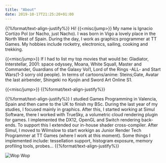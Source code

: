 ```yaml
---
title: "About"
date: 2019-10-17T21:25:20+01:00
---
```


{{%format/text-align-justify%}}
Hi! 
{{<misc/jump>}}
My name is Ignacio Cortizo Pol (or Nacho, just Nacho). I was born in Vigo a lovely place in the North West of Spain. During the day, I work as graphics programmer at TT Games. My hobbies include rocketry, electronics, sailing, cooking and trekking. 

{{<misc/jump>}}
If I had to list my top movies that would be: Gladiator, Interstellar, 2001: space odyssey, Moana, White Squall, Master and Commander, Guardians of the Galaxy Vol1, Lord of the Rings -ALL- and Start Wars(1-3 sorry old people). In terms of cartoons/anime: Steins;Gate, Avatar the last airbender, Shingeki no Kyojin and Sword Art Online S1.

{{<misc/jump>}}
{{%format/text-align-justify%}}

{{%format/text-align-justify%}}
I studied Games Programming in Valencia, Spain and then came to the UK to finish my BSc. During the last year of my studies, I focused mainly in graphics. After this, I started working at Simul Software, there I worked with TrueSky, a volumetric cloud rendering plugin for games. I implemented the DX12, OpenGL and Switch rendering back-ends. To support this I extended our in-house shader cross-compiler. After Simul, I moved to Wilmslow to start workign as Junior Render Tech Programmer at TT Games (where I work at this moment). Some things I implemented include: tessellation support, histogram exposure, memory profiling tools, probes...
{{%format/text-align-justify%}}

![](../images/PicosDeEuropaPro.jpg "Wop Wop")
